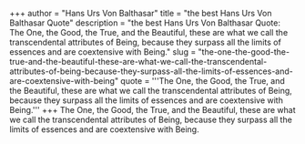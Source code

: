 +++
author = "Hans Urs Von Balthasar"
title = "the best Hans Urs Von Balthasar Quote"
description = "the best Hans Urs Von Balthasar Quote: The One, the Good, the True, and the Beautiful, these are what we call the transcendental attributes of Being, because they surpass all the limits of essences and are coextensive with Being."
slug = "the-one-the-good-the-true-and-the-beautiful-these-are-what-we-call-the-transcendental-attributes-of-being-because-they-surpass-all-the-limits-of-essences-and-are-coextensive-with-being"
quote = '''The One, the Good, the True, and the Beautiful, these are what we call the transcendental attributes of Being, because they surpass all the limits of essences and are coextensive with Being.'''
+++
The One, the Good, the True, and the Beautiful, these are what we call the transcendental attributes of Being, because they surpass all the limits of essences and are coextensive with Being.
